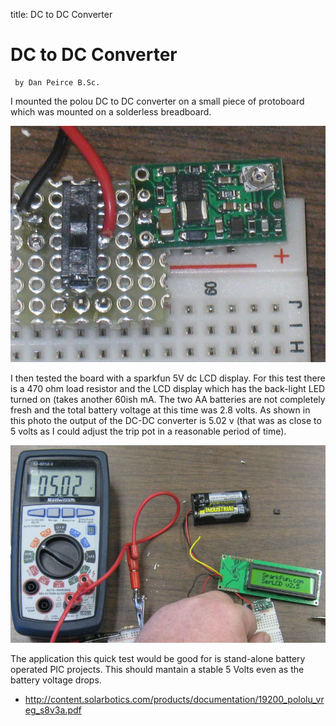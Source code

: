 title: DC to DC Converter

# DC to DC Converter

     by Dan Peirce B.Sc.

I mounted the polou DC to DC converter on a small piece of protoboard which
was mounted on a solderless breadboard.

![](dc_dc/dc-dc_converter.jpg)

I then tested the board with a sparkfun 5V dc LCD display. For this test there
is a 470 ohm load resistor and the LCD display which has the back-light LED
turned on (takes another 60ish mA. The two AA batteries are not completely
fresh and the total battery voltage at this time was 2.8 volts. As shown in
this photo the output of the DC-DC converter is 5.02 v (that was as close to 5
volts as I could adjust the trip pot in a reasonable period of time).

![](dc_dc/stand_alone_lcd.jpg)

The application this quick test would be good for is stand-alone battery
operated PIC projects. This should mantain a stable 5 Volts even as the
battery voltage drops.

  * <http://content.solarbotics.com/products/documentation/19200_pololu_vreg_s8v3a.pdf>

